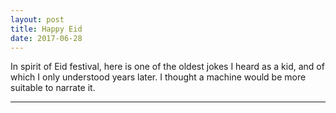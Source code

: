 ```yaml
---
layout: post
title: Happy Eid
date: 2017-06-28
---
```


In spirit of Eid festival, here is one of the oldest jokes I heard as a kid, 
and of which I only understood years later. 
I thought a machine would be more suitable to narrate it.

---
<script src="https://gist.github.com/haneensa/912f0acf902338393280aaf34e909abc.js"></script>

